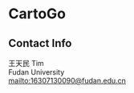 # CartoGo
## Contact Info
王天民 Tim  
Fudan University  
[mailto:16307130090@fudan.edu.cn](16307130090@fudan.edu.cn)  


